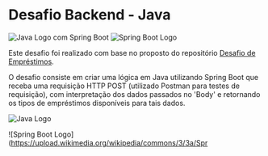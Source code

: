 # Desafio Backend - Java 
![Java Logo](https://www.vectorlogo.zone/logos/java/java-icon.svg)
com Spring Boot 
![Spring Boot Logo](https://upload.wikimedia.org/wikipedia/commons/3/3a/Spring_Boot-logo.svg)

Este desafio foi realizado com base no proposto do repositório [Desafio de Empréstimos](https://github.com/backend-br/desafios/blob/master/loans/PROBLEM.md).

O desafio consiste em criar uma lógica em Java utilizando Spring Boot que receba uma requisição HTTP POST (utilizado Postman para testes de requisição), com interpretação dos dados passados no 'Body' e retornando os tipos de empréstimos disponíveis para tais dados.

![Java Logo](https://www.vectorlogo.zone/logos/java/java-icon.svg)

![Spring Boot Logo](https://upload.wikimedia.org/wikipedia/commons/3/3a/Spr
